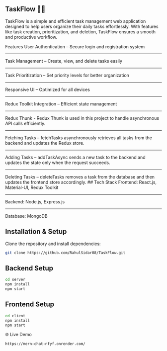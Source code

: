 ## TaskFlow 📝🚀
TaskFlow is a simple and efficient task management web application designed to help users organize their daily tasks effortlessly. With features like task creation, prioritization, and deletion, TaskFlow ensures a smooth and productive workflow.

Features
User Authentication – Secure login and registration system
<hr/>
Task Management – Create, view, and delete tasks easily
<hr/>
Task Prioritization – Set priority levels for better organization
<hr/>
Responsive UI – Optimized for all devices
<hr/>
 Redux Toolkit Integration – Efficient state management
<hr/>
Redux Thunk - Redux Thunk is used in this project to handle asynchronous API calls efficiently.
<hr/>
Fetching Tasks – fetchTasks asynchronously retrieves all tasks from the backend and updates the Redux store.
<hr/>
Adding Tasks – addTaskAsync sends a new task to the backend and updates the state only when the request succeeds.
<hr/>
Deleting Tasks – deleteTasks removes a task from the database and then updates the frontend store accordingly.
## Tech Stack
Frontend: React.js, Material-UI, Redux Toolkit
<hr/>
Backend: Node.js, Express.js
<hr/>
Database: MongoDB


## Installation & Setup

Clone the repository and install dependencies:

```bash
git clone https://github.com/RahulSidar08/TaskFlow.git  
```
## Backend Setup

```bash
cd server  
npm install  
npm start 
```
## Frontend Setup

```bash
cd client  
npm install  
npm start  
```
🌐 Live Demo

```bash
https://mern-chat-nfyf.onrender.com/ 
```
